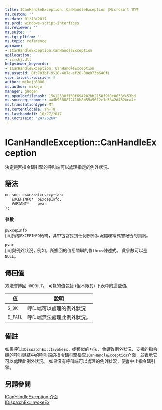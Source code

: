 ```yaml
---
title: ICanHandleException::CanHandleException |Microsoft 文件
ms.custom: ''
ms.date: 01/18/2017
ms.prod: windows-script-interfaces
ms.reviewer: ''
ms.suite: ''
ms.tgt_pltfrm: ''
ms.topic: reference
apiname:
- ICanHandleException.CanHandleException
apilocation:
- scrobj.dll
helpviewer_keywords:
- ICanHandleException::CanHandleException
ms.assetid: 0fc703bf-9518-487e-af20-00e073b640f1
caps.latest.revision: 8
author: mikejo5000
ms.author: mikejo
manager: ghogen
ms.openlocfilehash: 15612330f160f694202bb2158f970e0633fe53bd
ms.sourcegitcommit: aadb9588877418b8b55a5612c1d3842d4520ca4c
ms.translationtype: MT
ms.contentlocale: zh-TW
ms.lasthandoff: 10/27/2017
ms.locfileid: "24725268"
---
```

# <a name="icanhandleexceptioncanhandleexception"></a>ICanHandleException::CanHandleException
決定是否指令碼引擎的呼叫端可以處理指定的例外狀況。  
  
## <a name="syntax"></a>語法  
  
```  
HRESULT CanHandleException(  
   EXCEPINFO*  pExcepInfo,  
   VARIANT*    pvar  
);  
```  
  
#### <a name="parameters"></a>參數  
 `pExcepInfo`  
 [in]指標`EXCEPINFO`結構，其中包含找到任何例外狀況處理常式會報告的資訊。  
  
 `pvar`  
 [in]與例外狀況，例如，所擲回的值相關聯的值`throw`陳述式。 此參數可以是 `NULL`。  
  
## <a name="return-value"></a>傳回值  
 方法會傳回 `HRESULT`。 可能的值包括 (但不限於) 下表中的這些值。  
  
|值|說明|  
|-----------|-----------------|  
|`S_OK`|呼叫端可以處理的例外狀況|  
|`E_FAIL`|呼叫端無法處理此例外狀況。|  
  
## <a name="remarks"></a>備註  
 如果呼叫`IDispatchEx::InvokeEx`，或類似的方法，會導致例外狀況，支援的指令碼的呼叫鏈結中的呼叫端的指令碼引擎檢查`ICanHandleException`介面，並表示它可以處理此例外狀況。 如果沒有呼叫端可以處理的例外狀況，便會中止指令碼引擎。  
  
## <a name="see-also"></a>另請參閱  
 [ICanHandleException 介面](../../winscript/reference/icanhandleexception-interface.md)   
 [IDispatchEx::InvokeEx](../../winscript/reference/idispatchex-invokeex.md)
